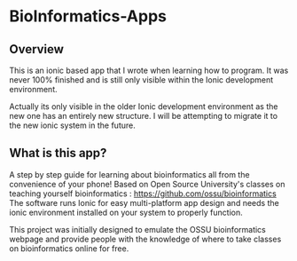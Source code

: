 # BioInformatics-Apps

## Overview

This is an ionic based app that I wrote when learning how to program. It was never 100% finished and is still only visible within the Ionic development environment.

Actually its only visible in the older Ionic development environment as the new one has an entirely new structure. I will be attempting to migrate it to the new ionic system in the future.

## What is this app?

A step by step guide for learning about bioinformatics all from the convenience of your phone! Based on Open Source University's classes on teaching yourself bioinformatics : https://github.com/ossu/bioinformatics
The software runs Ionic for easy multi-platform app design and needs the ionic environment installed on your system to properly function.

This project was initially designed to emulate the OSSU bioinformatics webpage and provide people with the knowledge of where to take classes on bioinformatics online for free.
